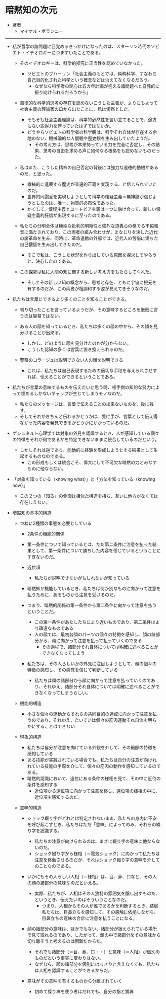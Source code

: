 # 暗黙知の次元

- 著者
    - マイケル・ポランニー

---
- 私が哲学の諸問題に目覚めるきっかけになったのは、スターリン時代のソビエト・イデオロギーにつまずいたことである。
    - そのイデオロギーは、科学的探究に正当性を認めていなかった。
        - ソビエトのブハーリン「社会主義のもとでは、純粋科学、すなわち自己目的化された科学という概念などは消えてなくなるだろう。
            - なぜなら科学者の関心は五カ年計画が抱える諸問題へと自発的に振り向けられるだろうから」
    
    - 自律的な科学的思考の存在を認めないこうした主張が、よりにもよって社会主義の理論家の口から出たことに、私は愕然とした。
        - そもそも社会主義理論は、科学的必然性を言い立てることで、途方もない説得力を誇っていたはずではないか。
        - どうやらソビエトの科学者の科学観は、科学それ自体が存在する余地のない、機械論的な人間観や歴史観を生み出していたようだ。
            - その考え方は、思考が本来持っている力を完全に否定し、その結果、思考の自由を求める声に如何なる根拠をも認めないものだった。
            
    - 私はまた、こうした精神の自己否定の背後には強力な道徳的動機があるのだ、と思った。
        - 機械的に進展する歴史が普遍的正義を実現する、と信じられていたのだ。
        - 世界的同胞愛を実現しようとして科学の懐疑主義＝無神論が信じようとしたのは、唯一、物質的必然性であった。
        - かくして、懐疑主義とユートピア主義は一つに融け合って、新しい懐疑主義的狂信が出現するに至ったのである。
        
    - 私たちの分明全体は極端な批判的明晰性と強烈な道義心の奏でる不協和音に満たされており、この両者の組み合わせが、まなじりを決した近代の諸革命を生み、同時に、革命運動の外部では、近代人の苦悩に満ちた自己懐疑を生み出してきたのだ。
        - そこで私は、こうした状況を作り出している原因を探求してやろうと、決心したのである。
        
    - この探究は私に人間の知に関する新しい考え方をもたらしてくれた。
        - そしてその新しい知の概念から、思考と存在、ともに宇宙に根元を有するのだが、この両者が相調和する姿が見えてきそうなのだ。
        
- 私たちは言葉にできるより多くのことを知ることができる。
    - 判り切ったことを言っているようだが、その意味するところを厳密に言うのは容易ではない。
    - ある人の顔を知っているとき、私たちは多くの顔の中から、その顔を見分けることが出来る。
        - しかし、どのように顔を見分けたのかが分からない。
        - こうした認知の多くは言葉に置き換えられるのだ。
            
    - 警察のコラージュは説明できない人の顔を説明できる
        - これは、私たちは自己表現するための適切な手段を与えられさせすれば、伝えることができるということである。          

- 私たちが言葉の意味するものを伝えたいと思う時、相手側の知的な努力によって埋めるしかないギャップが生じてしまうモノなのだ。
    - 私たちのメッセージは、言葉で伝えることの出来ないものを、後に残す。
    - そしてそれがきちんと伝わるかどうかは、受け手が、言葉として伝え得なかった内容を発見できるかどうかにかかっているのだ。
     
     
     
- ゲシュタルト心理学では対象の外見を認識するとき、人が感知している個々の特徴をそれが何であるかを特定できないままに統合しているのだという。
    - しかしそれは逆であり、能動的に経験を形成しようとする結果として生起するものなのである。
        - この形成もしくは統合こそ、偉大にして不可欠な暗黙の力とみなすものに他ならない。

- 「対象を知っている（knowing what）」と「方法を知っている（knowing how）」
    - この２つの「知る」の側面は相似た構造を持ち、互いに他方がなくては存在しえない。


- 暗黙知の基本的構造
    - つねに2種類の事態を必要としている
        - 2条件の機能的関係
        - 第一条件について知っているとは、ただ第二条件に注意を払った結果として、第一条件について勝ちした内容を信じているということにすぎないのだ。
        - 近位項
            - 私たちが説明できないがもしれないが知っている

        - 暗黙知が機能しているとき、私たちは何か別なものに向かって注意を払うために、あるものから注意を受けるのだ。
        - つまり、暗黙的関係の第一条件から第二条件に向かって注意を払うということだ。
            - この第一条件があたしたちにより近いものであり、第二条件はより疎遠なものである
            - 人の顔では、最初各顔のパーツの個々の特徴を感知し、顔の諸部分から、顔に向かって注意を払って払っていくのである
                - その過程で、諸部分それ自体については明確に述べることができなくなってしまう

        - 私たちは、その人らしいかの外見に注目しようとして、顔の個々の特徴の感知し、その感覚を信じて判断している
            - 私たちは顔の諸部分から顔に向かって注意を払っていくのであり、それゆえ、諸部分それ自体については明確に述べることができなくなってしまうらしい。

    - 機能的構造
        - 小さな個々の運動からそれらの共同目的の達成に向かって注意を払うのであり、それゆえ、たいていは個々の筋肉運動それ自体を明らかにすることはできない

    - 現象的構造
        - 私たちは自分が注意を向けている外観を介して、その細部の特徴を感知している
        - ある技能が実践されている場合でも、私たちは自分の注意が向けれれている技能の手際を介して、個々の筋肉の動作を感知しているのである。
        - 暗黙的認識において、遠位にある条件の様相を見て、その中に近位の条件を感知する
            - 近位項から遠位項に向かって注意を移し、遠位項の様相の中に、近位項を感知するのだ。

    - 意味的構造
        - ショック綴り字がどれとは特定されないまま、私たちの身内に不安を呼び起こすとき、私たちはただ「意味」によってのみ、それらの綴り字を認識する。
            - 私たちの注意が向けられるのは、まさに綴り字の意味に他ならないのだ。
            - ショック綴り字から様相（＝電気ショック）に向かって私たちは注意を移動させるのだが、それはショック綴り字の意味を介してのことなのである。

        - いかにもその人らしい人相（＝様相）は、目、鼻、口など、その人の顔の諸部分の意味なのだといえる。
            - 実際、私たちが、人相はその人独特の雰囲気を醸し出すものだ、というとき、伝えたいのはそういうことなのだ。
                - つまり、人相からその人が誰であるかを判断するとき、結局私たちは、目鼻立ちを感知して、その感触に依拠しながら、目鼻立ちの意味の合計に注意を払うことになる。

        - 顔の諸部分の意味は、ほかでもない、諸部分が据えられている場所で見て取れるのであり、したがって、頭の中で諸部分をその意味から切り離そうと考えるのは困難だからだ。
            - それでも諸部分（＝目、鼻、口・・）と意味（＝人相）が個別のものだという事実に変わりはない。
            - なぜなら、顔の諸部分を個別にはっきりと言えなくても、私たちは人相を認識することができるからだ。

        - 意味がその意味を有するものから分離されていく
            - 初めて探り棒を使う者はだれでも、自分の指と賞典







